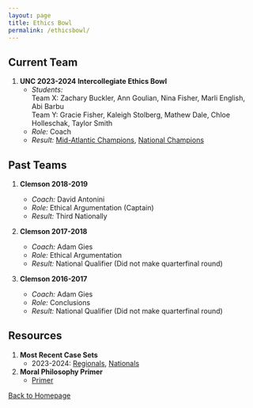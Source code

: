 ```yaml
---
layout: page
title: Ethics Bowl
permalink: /ethicsbowl/
---
```


## Current Team

1. **UNC 2023-2024 Intercollegiate Ethics Bowl**
   - *Students:* <br> Team X: Zachary Buckler, Ann Goulian, Nina Fisher, Marli English, Abi Barbu  <br> Team Y: Gracie Fisher, Kaleigh Stolberg, Mathew Dale, Chloe Holleschak, Taylor Smith
   - *Role:* Coach
   - *Result:* [Mid-Atlantic Champions](https://alumni.unc.edu/news/unc-wins-ethics-bowl-national-championship/), [National Champions](https://www.unc.edu/posts/2024/03/15/ethics-bowl-team-takes-national-title/) 

   

## Past Teams

1. **Clemson 2018-2019**
   - *Coach:* David Antonini 
   - *Role:* Ethical Argumentation (Captain)
   - *Result:* Third Nationally
     
2. **Clemson 2017-2018**
   - *Coach:* Adam Gies
   - *Role:* Ethical Argumentation 
   - *Result:* National Qualifier (Did not make quarterfinal round) 

3. **Clemson 2016-2017**
   - *Coach:* Adam Gies
   - *Role:* Conclusions
   - *Result:* National Qualifier (Did not make quarterfinal round)
  

## Resources
1. **Most Recent Case Sets**
   - 2023-2024: [Regionals](https://growthzonecmsprodeastus.azureedge.net/sites/36/2023/09/REB-Cases-2023-Final_9_5_2023.pdf), [Nationals](https://growthzonecmsprodeastus.azureedge.net/sites/36/2023/12/2024-APPE-IEB-National-Case-Set-1.pdf)
2. **Moral Philosophy Primer**
   - [Primer](Moral_Primer.pdf)
     
[Back to Homepage](index.md)
   

